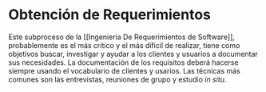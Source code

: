 # Obtención de Requerimientos
Este subproceso de la [[Ingenieria De Requerimientos de Software]], probablemente es el más crítico y el más díficil de realizar, tiene como objetivos buscar, investigar y ayudar a los clientes y usuarios a documentar sus necesidades. La documentación de los requisitos deberá hacerse siempre usando el vocabulario de clientes y usarios. Las técnicas más comunes son las entrevistas, reuniones de grupo y estudio _in situ_.